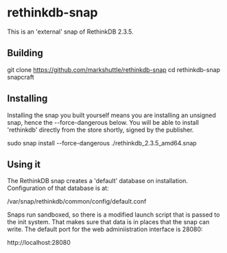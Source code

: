 # rethinkdb-snap

This is an 'external' snap of RethinkDB 2.3.5.

## Building

  git clone https://github.com/markshuttle/rethinkdb-snap
  cd rethinkdb-snap
  snapcraft

## Installing

Installing the snap you built yourself means you are installing an unsigned
snap, hence the --force-dangerous below. You will be able to install
'rethinkdb' directly from the store shortly, signed by the publisher.

  sudo snap install --force-dangerous ./rethinkdb_2.3.5_amd64.snap

## Using it

The RethinkDB snap creates a 'default' database on installation.
Configuration of that database is at:

  /var/snap/rethinkdb/common/config/default.conf

Snaps run sandboxed, so there is a modified launch script that is passed to
the init system. That makes sure that data is in places that the snap can
write. The default port for the web adminiistration interface is 28080:

  http://localhost:28080


